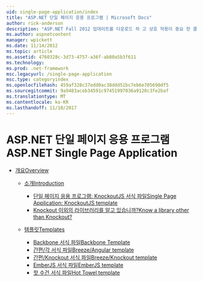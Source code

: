 ```yaml
---
uid: single-page-application/index
title: "ASP.NET 단일 페이지 응용 프로그램 | Microsoft Docs"
author: rick-anderson
description: "ASP.NET Fall 2012 업데이트를 다운로드 하 고 상호 작용이 중요 한 클라이언트 쪽 JavaScrip를 사용 하 여 응용 프로그램을 구축 하기 위한 더 나은 종단 간 환경을 중..."
ms.author: aspnetcontent
manager: wpickett
ms.date: 11/14/2012
ms.topic: article
ms.assetid: 4760328c-3d73-4757-a36f-ab80a5b3f611
ms.technology: 
ms.prod: .net-framework
msc.legacyurl: /single-page-application
msc.type: categoryindex
ms.openlocfilehash: 459af328c37edd0ac38ddd51bc7eb6e705690df5
ms.sourcegitcommit: 9a9483aceb34591c97451997036a9120c3fe2baf
ms.translationtype: MT
ms.contentlocale: ko-KR
ms.lasthandoff: 11/10/2017
---
```

<a name="aspnet-single-page-application"></a><span data-ttu-id="b784d-103">ASP.NET 단일 페이지 응용 프로그램</span><span class="sxs-lookup"><span data-stu-id="b784d-103">ASP.NET Single Page Application</span></span>
====================
- [<span data-ttu-id="b784d-104">개요</span><span class="sxs-lookup"><span data-stu-id="b784d-104">Overview</span></span>](overview/index.md)

    - [<span data-ttu-id="b784d-105">소개</span><span class="sxs-lookup"><span data-stu-id="b784d-105">Introduction</span></span>](overview/introduction/index.md)

        - [<span data-ttu-id="b784d-106">단일 페이지 응용 프로그램: KnockoutJS 서식 파일</span><span class="sxs-lookup"><span data-stu-id="b784d-106">Single Page Application: KnockoutJS template</span></span>](overview/introduction/knockoutjs-template.md)
        - [<span data-ttu-id="b784d-107">Knockout 이외의 라이브러리를 알고 있습니까?</span><span class="sxs-lookup"><span data-stu-id="b784d-107">Know a library other than Knockout?</span></span>](overview/introduction/other-libraries.md)
    - [<span data-ttu-id="b784d-108">템플릿</span><span class="sxs-lookup"><span data-stu-id="b784d-108">Templates</span></span>](overview/templates/index.md)

        - [<span data-ttu-id="b784d-109">Backbone 서식 파일</span><span class="sxs-lookup"><span data-stu-id="b784d-109">Backbone Template</span></span>](overview/templates/backbonejs-template.md)
        - [<span data-ttu-id="b784d-110">간편/각 서식 파일</span><span class="sxs-lookup"><span data-stu-id="b784d-110">Breeze/Angular template</span></span>](overview/templates/breezeangular-template.md)
        - [<span data-ttu-id="b784d-111">간편/Knockout 서식 파일</span><span class="sxs-lookup"><span data-stu-id="b784d-111">Breeze/Knockout template</span></span>](overview/templates/breezeknockout-template.md)
        - [<span data-ttu-id="b784d-112">EmberJS 서식 파일</span><span class="sxs-lookup"><span data-stu-id="b784d-112">EmberJS template</span></span>](overview/templates/emberjs-template.md)
        - [<span data-ttu-id="b784d-113">핫 수건 서식 파일</span><span class="sxs-lookup"><span data-stu-id="b784d-113">Hot Towel template</span></span>](overview/templates/hottowel-template.md)
